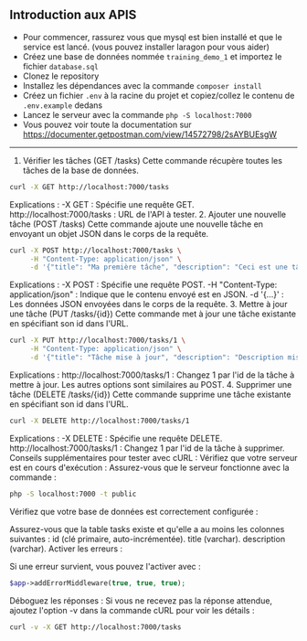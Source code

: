 ## Introduction aux APIS

- Pour commencer, rassurez vous que mysql est bien installé et que le service est lancé. (vous pouvez installer laragon pour vous aider)
- Créez une base de données nommée `training_demo_1` et importez le fichier `database.sql`
- Clonez le repository
- Installez les dépendances avec la commande `composer install`
- Créez un fichier `.env` à la racine du projet et copiez/collez le contenu de `.env.example` dedans
- Lancez le serveur avec la commande `php -S localhost:7000`
- Vous pouvez voir toute la documentation sur https://documenter.getpostman.com/view/14572798/2sAYBUEsgW

---
1. Vérifier les tâches (GET /tasks)
Cette commande récupère toutes les tâches de la base de données.

```bash
curl -X GET http://localhost:7000/tasks
```
Explications :
-X GET : Spécifie une requête GET.
http://localhost:7000/tasks : URL de l'API à tester.
2. Ajouter une nouvelle tâche (POST /tasks)
Cette commande ajoute une nouvelle tâche en envoyant un objet JSON dans le corps de la requête.

```bash
curl -X POST http://localhost:7000/tasks \
     -H "Content-Type: application/json" \
     -d '{"title": "Ma première tâche", "description": "Ceci est une tâche de test"}'
```
Explications :
-X POST : Spécifie une requête POST.
-H "Content-Type: application/json" : Indique que le contenu envoyé est en JSON.
-d '{...}' : Les données JSON envoyées dans le corps de la requête.
3. Mettre à jour une tâche (PUT /tasks/{id})
Cette commande met à jour une tâche existante en spécifiant son id dans l'URL.

```bash
curl -X PUT http://localhost:7000/tasks/1 \
     -H "Content-Type: application/json" \
     -d '{"title": "Tâche mise à jour", "description": "Description mise à jour"}'
```
Explications :
http://localhost:7000/tasks/1 : Changez 1 par l'id de la tâche à mettre à jour.
Les autres options sont similaires au POST.
4. Supprimer une tâche (DELETE /tasks/{id})
Cette commande supprime une tâche existante en spécifiant son id dans l'URL.

```bash
curl -X DELETE http://localhost:7000/tasks/1
```
Explications :
-X DELETE : Spécifie une requête DELETE.
http://localhost:7000/tasks/1 : Changez 1 par l'id de la tâche à supprimer.
Conseils supplémentaires pour tester avec cURL :
Vérifiez que votre serveur est en cours d'exécution : Assurez-vous que le serveur fonctionne avec la commande :

```bash
php -S localhost:7000 -t public
```
Vérifiez que votre base de données est correctement configurée :

Assurez-vous que la table tasks existe et qu'elle a au moins les colonnes suivantes :
id (clé primaire, auto-incrémentée).
title (varchar).
description (varchar).
Activer les erreurs :

Si une erreur survient, vous pouvez l'activer avec :
```php
$app->addErrorMiddleware(true, true, true);
```
Déboguez les réponses : Si vous ne recevez pas la réponse attendue, ajoutez l'option -v dans la commande cURL pour voir les détails :

```bash
curl -v -X GET http://localhost:7000/tasks
```
